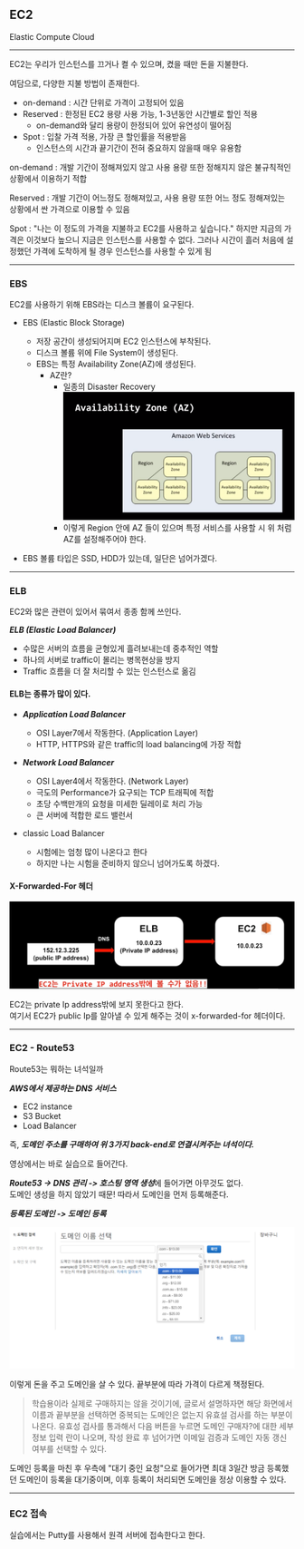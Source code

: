 ## EC2
Elastic Compute Cloud

***

EC2는 우리가 인스턴스를 끄거나 켤 수 있으며, 켰을 때만 돈을 지불한다.

여담으로, 다양한 지불 방법이 존재한다.

+ on-demand : 시간 단위로 가격이 고정되어 있음
+ Reserved : 한정된 EC2 용량 사용 가능, 1-3년동안 시간별로 할인 적용
  + on-demand와 달리 용량이 한정되어 있어 유연성이 떨어짐
+ Spot : 입찰 가격 적용, 가장 큰 할인률을 적용받음
    + 인스턴스의 시간과 끝기간이 전혀 중요하지 않을때 매우 유용함
    
on-demand : 개발 기간이 정해져있지 않고 사용 용량 또한 정해지지 않은
불규칙적인 상황에서 이용하기 적합

Reserved : 개발 기간이 어느정도 정해져있고, 사용 용량 또한 어느 정도
정해져있는 상황에서 싼 가격으로 이용할 수 있음

Spot : "나는 이 정도의 가격을 지불하고 EC2를 사용하고 싶습니다." 
하지만 지금의 가격은 이것보다 높으니 지금은 인스턴스를 사용할 수 없다.
그러나 시간이 흘러 처음에 설정했던 가격에 도착하게 될 경우 인스턴스를
사용할 수 있게 됨

***

### EBS

EC2를 사용하기 위해 EBS라는 디스크 볼륨이 요구된다.

+ EBS (Elastic Block Storage)
  + 저장 공간이 생성되어지며 EC2 인스턴스에 부착된다.
  + 디스크 볼륨 위에 File System이 생성된다.
  + EBS는 특정 Availability Zone(AZ)에 생성된다.
    + AZ란?
      + 일종의 Disaster Recovery
      ![img.png](img.png)
      + 이렇게 Region 안에 AZ 들이 있으며 특정 서비스를 사용할 시
      위 처럼 AZ를 설정해주어야 한다.
        
+ EBS 볼륨 타입은 SSD, HDD가 있는데, 일단은 넘어가겠다.

***

### ELB

EC2와 많은 관련이 있어서 묶여서 종종 함께 쓰인다.

***ELB (Elastic Load Balancer)***

+ 수많은 서버의 흐름을 균형있게 흘려보내는데 중추적인 역할
+ 하나의 서버로 traffic이 몰리는 병목현상을 방지
+ Traffic 흐름을 더 잘 처리할 수 있는 인스턴스로 옮김

#### ELB는 종류가 많이 있다.

+ ***Application Load Balancer***
  + OSI Layer7에서 작동한다. (Application Layer)
  + HTTP, HTTPS와 같은 traffic의 load balancing에 가장 적합 
  
+ ***Network Load Balancer***
  + OSI Layer4에서 작동한다. (Network Layer)
  + 극도의 Performance가 요구되는 TCP 트래픽에 적합
  + 초당 수백만개의 요청을 미세한 딜레이로 처리 가능
  + 큰 서버에 적합한 로드 밸런서
  
+ classic Load Balancer
  + 시험에는 엄청 많이 나온다고 한다
  + 하지만 나는 시험을 준비하지 않으니 넘어가도록 하겠다.
  
#### X-Forwarded-For 헤더

![img_1.png](img_1.png)

EC2는 private Ip address밖에 보지 못한다고 한다.  
여기서 EC2가 public Ip를 알아낼 수 있게 해주는 것이 
x-forwarded-for 헤더이다.

***

### EC2 - Route53

Route53는 뭐하는 녀석일까

***AWS에서 제공하는 DNS 서비스***

+ EC2 instance
+ S3 Bucket
+ Load Balancer

즉, ***도메인 주소를 구매하여 위 3가지 back-end로 연결시켜주는 녀석이다.***


영상에서는 바로 실습으로 들어간다.

***Route53 -> DNS 관리 -> 호스팅 영역 생성***에 들어가면 아무것도 없다.  
도메인 생성을 하지 않았기 때문! 따라서 도메인을 먼저 등록해준다.

***등록된 도메인 -> 도메인 등록***

![img_2.png](img_2.png)

이렇게 돈을 주고 도메인을 살 수 있다. 끝부분에 따라 가격이 다르게
책정된다. 

> 학습용이라 실제로 구매하지는 않을 것이기에, 글로서 설명하자면
해당 화면에서 이름과 끝부분을 선택하면 중복되는 도메인은 없는지 
유효설 검사를 하는 부분이 나온다. 유효성 검사를 통과해서 다음 버튼을
누르면 도메인 구매자?에 대한 세부 정보 입력 란이 나오며, 작성 완료 후
> 넘어가면 이메일 검증과 도메인 자동 갱신 여부를 선택할 수 있다.


도메인 등록을 마친 후 우측에 "대기 중인 요청"으로 들어가면 최대 3일간
방금 등록했던 도메인이 등록을 대기중이며, 이후 등록이 처리되면 도메인을 
정상 이용할 수 있다.

***

### EC2 접속

실습에서는 Putty를 사용해서 원격 서버에 접속한다고 한다.
